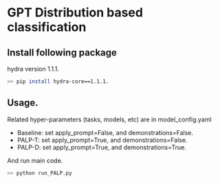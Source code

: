 # GPT Distribution based classification

## Install following package
hydra version 1.1.1.
```bash
>> pip install hydra-core==1.1.1. 
```

## Usage.
Related hyper-parameters (tasks, models, etc) are in model_config.yaml

* Baseline: set apply_prompt=False, and demonstrations=False.
* PALP-T: set apply_prompt=True, and demonstrations=False.
* PALP-D: set apply_prompt=True, and demonstrations=True.

And run main code.

```bash
>> python run_PALP.py
```
